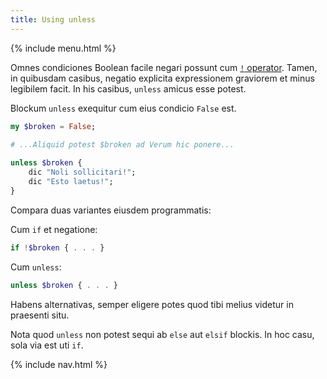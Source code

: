 ```yaml
---
title: Using unless
---
```


{% include menu.html %}

Omnes condiciones Boolean facile negari possunt cum [`!` operator](/la/essentials/booleans/operations#negation). Tamen, in quibusdam casibus, negatio explicita expressionem graviorem et minus legibilem facit. In his casibus, `unless` amicus esse potest.

Blockum `unless` exequitur cum eius condicio `False` est.

```raku
my $broken = False;

# ...Aliquid potest $broken ad Verum hic ponere...
    
unless $broken {
    dic "Noli sollicitari!";
    dic "Esto laetus!";
}
```

Compara duas variantes eiusdem programmatis:

Cum `if` et negatione:

```raku
if !$broken { . . . }
```

Cum `unless`:

```raku
unless $broken { . . . }
```

Habens alternativas, semper eligere potes quod tibi melius videtur in praesenti situ.

Nota quod `unless` non potest sequi ab `else` aut `elsif` blockis. In hoc casu, sola via est uti `if`.

{% include nav.html %}